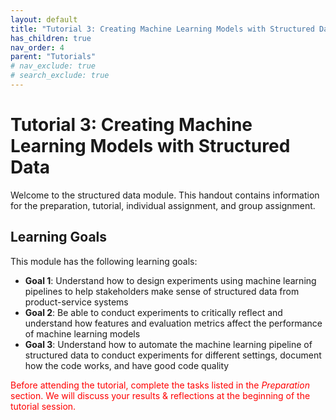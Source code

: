```yaml
---
layout: default
title: "Tutorial 3: Creating Machine Learning Models with Structured Data"
has_children: true
nav_order: 4
parent: "Tutorials"
# nav_exclude: true
# search_exclude: true
---
```


# Tutorial 3: Creating Machine Learning Models with Structured Data
Welcome to the structured data module. This handout contains information for the preparation, tutorial, individual assignment, and group assignment.   

## Learning Goals

This module has the following learning goals:

 - **Goal 1**: Understand how to design experiments using machine learning pipelines to help stakeholders make sense of structured data from product-service systems
 - **Goal 2**: Be able to conduct experiments to critically reflect and understand how features and evaluation metrics affect the performance of machine learning models
 - **Goal 3**: Understand how to automate the machine learning pipeline of structured data to conduct experiments for different settings, document how the code works, and have good code quality

 <p style="color:red"> Before attending the tutorial, complete the tasks listed in the <em>Preparation</em> section. We will discuss your results & reflections at the beginning of the tutorial session.  </p>
